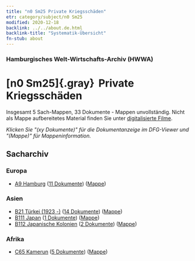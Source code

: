 ```yaml
---
title: "n0 Sm25 Private Kriegsschäden"
etr: category/subject/n0 Sm25
modified: 2020-12-18
backlink: ../../about.de.html
backlink-title: "Systematik-Übersicht"
fn-stub: about
---
```


### Hamburgisches Welt-Wirtschafts-Archiv (HWWA)
# [n0 Sm25]{.gray}&#8201; Private Kriegsschäden&#160; 




Insgesamt 5 Sach-Mappen, 33 Dokumente - Mappen unvollständig.
Nicht als Mappe aufbereitetes Material finden Sie unter [digitalisierte Filme](/film/h1_sh).

_Klicken Sie "(xy Dokumente)" für die Dokumentanzeige im DFG-Viewer und "(Mappe)" für Mappeninformation._

## Sacharchiv




### Europa

- [A9 Hamburg](../../../geo/about.de.html#A9) (<a href="https://dfg-viewer.de/show/?tx_dlf[id]=https://pm20.zbw.eu/mets/sh/1409xx/140905/1632xx/163226/public.mets.de.xml" target="_blank">11 Dokumente</a>) ([Mappe](http://purl.org/pressemappe20/folder/sh/140905,163226))

### Asien

- [B21 Türkei (1923 -)](../../../geo/about.de.html#B21) (<a href="https://dfg-viewer.de/show/?tx_dlf[id]=https://pm20.zbw.eu/mets/sh/1411xx/141111/1632xx/163226/public.mets.de.xml" target="_blank">14 Dokumente</a>) ([Mappe](http://purl.org/pressemappe20/folder/sh/141111,163226))
- [B111 Japan](../../../geo/about.de.html#B111) (<a href="https://dfg-viewer.de/show/?tx_dlf[id]=https://pm20.zbw.eu/mets/sh/1412xx/141272/1632xx/163226/public.mets.de.xml" target="_blank">1 Dokumente</a>) ([Mappe](http://purl.org/pressemappe20/folder/sh/141272,163226))
- [B112 Japanische Kolonien](../../../geo/about.de.html#B112) (<a href="https://dfg-viewer.de/show/?tx_dlf[id]=https://pm20.zbw.eu/mets/sh/1412xx/141273/1632xx/163226/public.mets.de.xml" target="_blank">2 Dokumente</a>) ([Mappe](http://purl.org/pressemappe20/folder/sh/141273,163226))

### Afrika

- [C65 Kamerun](../../../geo/about.de.html#C65) (<a href="https://dfg-viewer.de/show/?tx_dlf[id]=https://pm20.zbw.eu/mets/sh/1414xx/141410/1632xx/163226/public.mets.de.xml" target="_blank">5 Dokumente</a>) ([Mappe](http://purl.org/pressemappe20/folder/sh/141410,163226))


